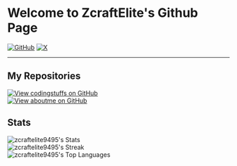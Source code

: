# Welcome to ZcraftElite's Github Page
[![GitHub](https://img.shields.io/badge/GitHub-100000?style=for-the-badge&logo=github&logoColor=white)](https://github.com/zcraftelite9495)
[![X](https://img.shields.io/badge/X-000000?style=for-the-badge&logo=x&logoColor=white)](https://twitter.com/zcraftelite)
<hr/>

## My Repositories
[![View codingstuffs on GitHub](https://img.shields.io/github/stars/zcraftelite9495/codingstuffs?color=232323&label=codingstuffs&logo=github&labelColor=232323)](https://github.com/zcraftelite9495/codingstuffs) 
<br>
[![View aboutme on GitHub](https://img.shields.io/github/stars/zcraftelite9495/aboutme?color=232323&label=aboutme&logo=github&labelColor=232323)](https://github.com/zcraftelite9495/aboutme)
## Stats
![zcraftelite9495's Stats](https://github-readme-stats.vercel.app/api?username=zcraftelite9495&theme=vue-dark&show_icons=true&hide_border=true&count_private=true)</br>
![zcraftelite9495's Streak](https://github-readme-streak-stats.herokuapp.com/?user=zcraftelite9495&theme=vue-dark&hide_border=true)</br>
![zcraftelite9495's Top Languages](https://github-readme-stats.vercel.app/api/top-langs/?username=zcraftelite9495&theme=vue-dark&show_icons=true&hide_border=true&layout=compact)</br>
